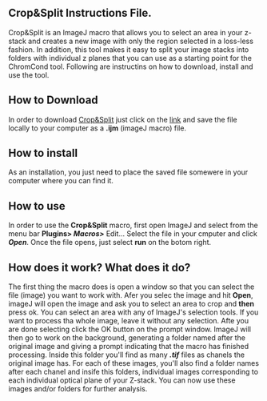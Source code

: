 ## Crop&Split Instructions File.

Crop&Split is an ImageJ macro that allows you to select an area in your z-stack and creates a new image with only the region selected in a loss-less fashion. In addition, this tool makes it easy to split your image stacks into folders with individual z planes that you can use as a starting point for the ChromCond tool. Following are instructins on how to download, install and use the tool.

## How to Download
In order to download [Crop&Split](https://raw.githubusercontent.com/McCuskerLab/ChromCon/master/Crop%26Split.ijm) just click on the [link](https://raw.githubusercontent.com/McCuskerLab/ChromCon/master/Crop%26Split.ijm) and save the file locally to your computer as a **.ijm** (imageJ macro) file. 

## How to install
As an installation, you just need to place the saved file somewere in your computer where you can find it.

## How to use
In order to use the **Crop&Split** macro, first open ImageJ and select from the menu bar **Plugins> *Macros>*** Edit...
Select the file in your cmputer and click ***Open***. Once the file opens, just select **run** on the botom right.

## How does it work? What does it do?
The first thing the macro does is open a window so that you can select the file (image) you want to work with.
Afer you selec the image and hit **Open**, imageJ will open the image and ask you to select an area to crop and **then** press ok. You can select an area with any of ImageJ's selection tools. If you want to process tha whole image, leave it without any selection. Afte you are done selecting click the OK button on the prompt window.
ImageJ will then go to work on the background, generating a folder named after the original image and giving a prompt indicating that the macro has finished processing. Inside this folder you'll find as many ***.tif*** files as chanels the original image has. For each of these images, you'll also find a folder names after each chanel and insife this folders, individual images corresponding to each individual optical plane of your Z-stack.
You can now use these images and/or folders for further analysis.

